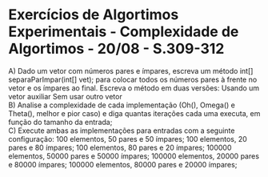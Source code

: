# Exercícios de Algortimos Experimentais - Complexidade de Algortimos - 20/08 - S.309-312
A) Dado um vetor com números pares e ímpares, escreva um método
                      int[] separaParImpar(int[] vet);
para colocar todos os números pares à frente no vetor e os ímpares ao final. Escreva o método em duas versões:
 Usando um vetor auxiliar
 Sem usar outro vetor </br>
B) Analise a complexidade de cada implementação (Oh(), Omega() e Theta(), melhor e pior caso) e diga quantas iterações cada uma executa, em função do tamanho da entrada; </br>
C) Execute ambas as implementações para entradas com a seguinte configuração:
100 elementos, 50 pares e 50 ímpares;
100 elementos, 20 pares e 80 ímpares;
100 elementos, 80 pares e 20 ímpares;
100000 elementos, 50000 pares e 50000 ímpares;
100000 elementos, 20000 pares e 80000 ímpares;
100000 elementos, 80000 pares e 20000 ímpares;
